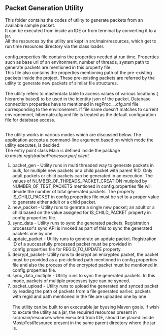## Packet Generation Utility
This folder contains the codes of utility to generate packets from an available sample packet.  
It can be executed from inside an IDE or from terminal by converting it to a jar.  
All the resources by the utility are kept in src/main/resources, which get to run time resources directory via the class loader.<br/>
<br/>
config.properties file contains the properties needed at run time. Properties such as base url of an environment, number of threads, system path to generate packets are mentioned in this property file.<br/>
This file also contains the properties mentioning path of the pre-existing packets inside the project. These pre-existing packets are referred by the utility to generate new packets of similar file structures. <br/><br/>
The utility refers to masterdata table to access values of various locations ( hierarchy based) to be used in the identity json of the packet. Database connection properties have to mentioned in regProc__.cfg.xml file corresponding to the environement. If file name doesn't matches to current environemnet, hibernate.cfg.xml file is treated as the default configuration file for database access.<br/><br/>

The utility works in various modes which are discussed below. The application accepts a command-line argument based on which mode the utility executes, is decided:<br/>
The entry point class Main is defined inside the package *io.mosip.registrationProcessor.perf.client*
1. packet_gen - Utility runs in multi threaded way to generate packets in bulk, for multiple new packets or a child packet with parent RID. Only adult packets or child packets can be generated in an execution. The values of NUMBER_OF_THREADS_PACKET_CREATION mutipied by NUMBER_OF_TEST_PACKETS mentioned in config.properties file will decide the number of total generated packets. The property IS_CHILD_PACKET in config.properties file must be set to a proper value to generate either adult or a child packet.
2. new_packet - Utility runs to genrate a single new packet; an adult or a child based on the value assigned for IS_CHILD_PACKET property in config.properties file.
3. sync_data - Utility runs to sync the generated packets. Registration processor's sync API is invoked as part of this to sync the generated packets one by one.
4. update_packet - Utility runs to generate an update packet. Registration ID of a successfully processed packet must be provided in config.properties file for REGID_TO_UPDATE property.
5. decrypt_packet- Utility runs to decrypt an encrypted packet, the packet must be provided as a pre-defined path mentioned in config.properties file and also the process of the encrypted packet must be mentioned in config.properties file.
6. sync_data_multiple - Utility runs to sync the generated packets. In this mode, packets of multiple processes type can be synced.
7. packet_upload - Utility runs to upload the generated and synced packet by reading the path of packets from a file generated earlier. packets with regid and path mentioned in the file are uploaded one by one
<br/><br/>
The utility can be built to an executable jar byusing Maven goals. If wish to excute the utility as a jar, the required resources present in src/main/resources when executed from IDE, should be placed inside MosipTestResource present in the same parent directory where the jar is.
